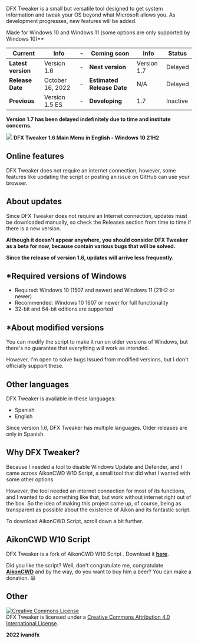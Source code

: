 DFX Tweaker is a small but versatile tool designed to get system information and tweak your OS beyond what Microsoft allows you. As development progresses, new features will be added.

Made for Windows 10 and Windows 11 (some options are only supported by Windows 10)**

|Current|Info|-|Coming soon|Info|Status|
|---|---|---|---|---|---|
|**Latest version**|Version 1.6|-|**Next version**|Version 1.7|Delayed|
|**Release Date**|October 16, 2022|-|**Estimated Release Date**|N/A|Delayed|
|**Previous**|Version 1.5 ES|-|**Developing**|1.7|Inactive|

**Version 1.7 has been delayed indefinitely due to time and institute concerns.**

![](https://blogger.googleusercontent.com/img/b/R29vZ2xl/AVvXsEjZnaU8HvcRowv8gO0dSdCEbO1vkMB1TuRxFJeVVnSuGxbouqOU3bHgIO6Le1OjXMoF9O1mt22ZdACmyat7vk1k3eQyUFGExKkxnBQ4LR3NvPrRmK3hUm0mlA8o9i8nh0fb1SlsQsloGNGmDd7pzYmvd-2IcOQAfX88HXEbZRu3F2_oalR_OsabxgkBYA/s1057/dfxtweaker16.png)
**DFX Tweaker 1.6 Main Menu in English - Windows 10 21H2**

## Online features
DFX Tweaker does not require an internet connection, however, some features like updating the script or posting an issue on GitHub can use your browser.

## About updates
Since DFX Tweaker does not require an Internet connection, updates must be downloaded manually, so check the Releases section from time to time if there is a new version.

**Although it doesn't appear anywhere, you should consider DFX Tweaker as a beta for now, because contain various bugs that will be solved.**

**Since the release of version 1.6, updates will arrive less frequently.**

## *Required versions of Windows
- Required: Windows 10 (1507 and newer) and Windows 11 (21H2 or newer)
- Recommended: Windows 10 1607 or newer for full functionality
- 32-bit and 64-bit editions are supported

## *About modified versions
You can modify the script to make it run on older versions of Windows, but there's no guarantee that everything will work as intended.

However, I'm open to solve bugs issued from modified versions, but I don't officially support these.

## Other languages
DFX Tweaker is available in these languages:
- Spanish
- English

Since version 1.6, DFX Tweaker has multiple languages. Older releases are only in Spanish.

## Why DFX Tweaker?
Because I needed a tool to disable Windows Update and Defender, and I came across AikonCWD W10 Script, a small tool that did what I wanted with some other options.

However, the tool needed an internet connection for most of its functions, and I wanted to do something like that, but work without internet right out of the box. So the idea of making this project came up, of course, being as transparent as possible about the existence of Aikon and its fantastic script.

To download AikonCWD Script, scroll down a bit further.

## AikonCWD W10 Script
DFX Tweaker is a fork of AikonCWD W10 Script . Download it [**here**](https://github.com/aikoncwd/win10script).

Did you like the script? Well, don't congratulate me, congratulate [**AikonCWD**](https://github.com/aikoncwd) and by the way, do you want to buy him a beer? You can make a donation. :smile:

## Other 

<a rel="license" href="http://creativecommons.org/licenses/by/4.0/"><img alt="Creative Commons License" style="border-width:0" src="https://i.creativecommons.org/l/by/4.0/88x31.png" /></a><br />DFX Tweaker is licensed under a <a rel="license" href="http://creativecommons.org/licenses/by/4.0/">Creative Commons Attribution 4.0 International License</a>.


**2022 ivandfx**
